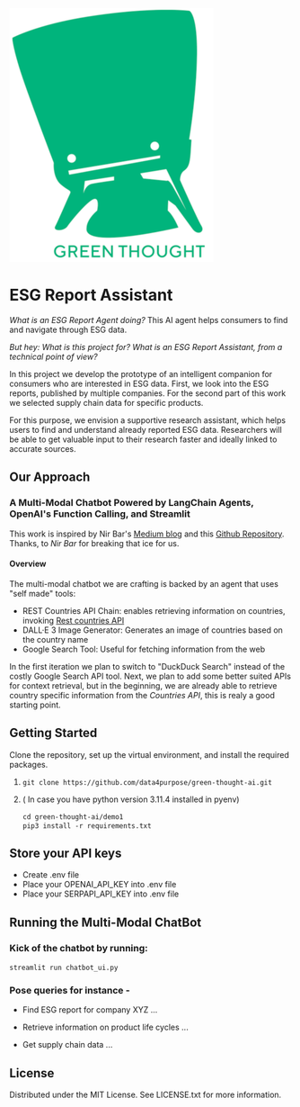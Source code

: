 
![img.png](img.png)

# ESG Report Assistant

_What is an ESG Report Agent doing?_
This AI agent helps consumers to find and navigate through ESG data.

_*But hey:* What is this project for? What is an ESG Report Assistant, from a technical point of view?_

In this project we develop the prototype of an intelligent companion for consumers
who are interested in ESG data. First, we look into the ESG reports, published by multiple companies. 
For the second part of this work we selected supply chain data for specific products.

For this purpose, we envision a supportive research assistant, which helps users
to find and understand already reported ESG data. Researchers will be able to get 
valuable input to their research faster and ideally linked to accurate sources.

## Our Approach
### A Multi-Modal Chatbot Powered by LangChain Agents, OpenAI's Function Calling, and Streamlit

This work is inspired by Nir Bar's [Medium blog](https://medium.com/cyberark-engineering/a-developer-guide-for-creating-a-multi-modal-chatbot-using-langchain-agents-9003ba0ffb4d) and this
[Github Repository](https://github.com/nirbar1985/country-compass-ai). Thanks, to _Nir Bar_ for breaking that ice for us.

#### Overview
The multi-modal chatbot we are crafting is backed by an agent that uses "self made" tools:
- REST Countries API Chain: enables retrieving information on countries, invoking [Rest countries API](https://restcountries.com/)
- DALL·E 3 Image Generator: Generates an image of countries based on the country name
- Google Search Tool: Useful for fetching information from the web

In the first iteration we plan to switch to "DuckDuck Search" instead of the costly Google Search API tool.
Next, we plan to add some better suited APIs for context retrieval, but in the beginning, we are already able to retrieve country
specific information from the _Countries API_, this is realy a good starting point.

## Getting Started
Clone the repository, set up the virtual environment, and install the required packages.

1. ```shell script
   git clone https://github.com/data4purpose/green-thought-ai.git
   ```
   

1. ( In case you have python version 3.11.4 installed in pyenv)
   ```shell script
   cd green-thought-ai/demo1
   pip3 install -r requirements.txt
   ```

## Store your API keys
- Create .env file
- Place your OPENAI_API_KEY into .env file
- Place your SERPAPI_API_KEY into .env file

## Running the Multi-Modal ChatBot
### Kick of the chatbot by running:
```
streamlit run chatbot_ui.py
```
### Pose queries for instance -  
- Find ESG report for company XYZ ...

- Retrieve information on product life cycles ...

- Get supply chain data ...

## License
Distributed under the MIT License. See LICENSE.txt for more information.

